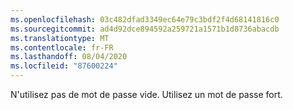 ```yaml
---
ms.openlocfilehash: 03c482dfad3349ec64e79c3bdf2f4d68141816c0
ms.sourcegitcommit: ad4d92dce894592a259721a1571b1d8736abacdb
ms.translationtype: MT
ms.contentlocale: fr-FR
ms.lasthandoff: 08/04/2020
ms.locfileid: "87600224"
---
```

N'utilisez pas de mot de passe vide. Utilisez un mot de passe fort.
